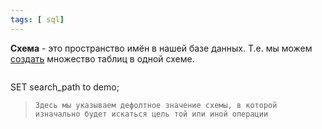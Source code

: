 ```yaml
---
tags: [ sql]
---
```


**Схема** - это пространство имён в нашей базе данных. Т.е. мы можем [cоздать](sql_CREATE.md) множество таблиц в одной схеме.

>```sql
SET search_path to demo;
>```
>Здесь мы указываем дефолтное значение схемы, в которой изначально будет искаться цель той или иной операции



